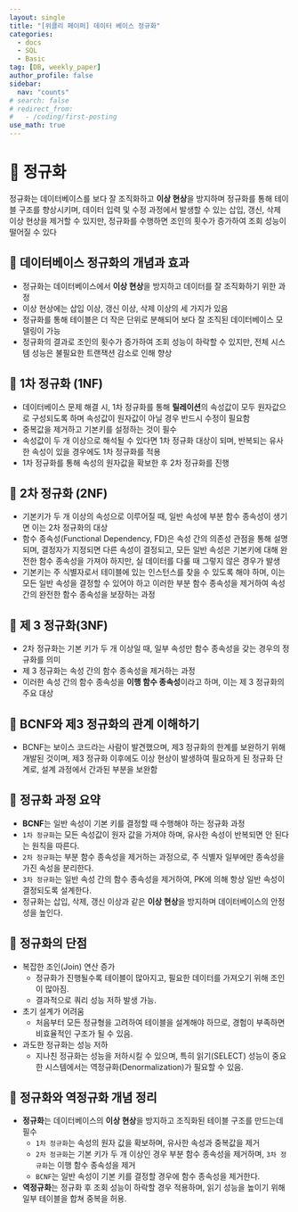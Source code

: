 ```yaml
---
layout: single
title: "[위클리 페이퍼] 데이터 베이스 정규화"
categories:
  - docs
  - SQL
  - Basic
tag: [DB, weekly_paper]
author_profile: false
sidebar:
  nav: "counts"
# search: false
# redirect_from:
#   - /coding/first-posting
use_math: true
---
```


# 👑 정규화

정규화는 데이터베이스를 보다 잘 조직화하고 **이상 현상**을 방지하며 정규화를 통해 테이블 구조를 향상시키며, 데이터 입력 및 수정 과정에서 발생할 수 있는 삽입, 갱신, 삭제 이상 현상을 제거할 수 있지만, 정규화를 수행하면 조인의 횟수가 증가하여 조회 성능이 떨어질 수 있다

## 🌟 데이터베이스 정규화의 개념과 효과

- 정규화는 데이터베이스에서 **이상 현상**을 방지하고 데이터를 잘 조직화하기 위한 과정
- 이상 현상에는 삽입 이상, 갱신 이상, 삭제 이상의 세 가지가 있음
- 정규화를 통해 테이블은 더 작은 단위로 분해되어 보다 잘 조직된 데이터베이스 모델링이 가능
- 정규화의 결과로 조인의 횟수가 증가하여 조회 성능이 하락할 수 있지만, 전체 시스템 성능은 불필요한 트랜잭션 감소로 인해 향상

## 🌟 1차 정규화 (1NF)

- 데이터베이스 문제 해결 시, 1차 정규화를 통해 **릴레이션**의 속성값이 모두 원자값으로 구성되도록 하며 속성값이 원자값이 아닐 경우 반드시 수정이 필요함
- 중복값을 제거하고 기본키를 설정하는 것이 필수
- 속성값이 두 개 이상으로 해석될 수 있다면 1차 정규화 대상이 되며, 반복되는 유사한 속성이 있을 경우에도 1차 정규화를 적용
- 1차 정규화를 통해 속성의 원자값을 확보한 후 2차 정규화를 진행

## 🌟 2차 정규화 (2NF)

- 기본키가 두 개 이상의 속성으로 이루어질 때, 일반 속성에 부분 함수 종속성이 생기면 이는 2차 정규화의 대상
- 함수 종속성(Functional Dependency, FD)은 속성 간의 의존성 관점을 통해 설명되며, 결정자가 지정되면 다른 속성이 결정되고, 모든 일반 속성은 기본키에 대해 완전한 함수 종속성을 가져야 하지만, 실 데이터를 다룰 때 그렇지 않은 경우가 발생
- 기본키는 주 식별자로서 테이블에 있는 인스턴스를 찾을 수 있도록 해야 하며, 이는 모든 일반 속성을 결정할 수 있어야 하고 이러한 부분 함수 종속성을 제거하여 속성 간의 완전한 함수 종속성을 보장하는 과정

## 🌟 제 3 정규화(3NF)

- 2차 정규화는 기본 키가 두 개 이상일 때, 일부 속성만 함수 종속성을 갖는 경우의 정규화를 의미
- 제 3 정규화는 속성 간의 함수 종속성을 제거하는 과정
- 이러한 속성 간의 함수 종속성을 **이행 함수 종속성**이라고 하며, 이는 제 3 정규화의 주요 대상

## 🌟 BCNF와 제3 정규화의 관계 이해하기

- BCNF는 보이스 코드라는 사람이 발견했으며, 제3 정규화의 한계를 보완하기 위해 개발된 것이며, 제3 정규화 이후에도 이상 현상이 발생하여 필요하게 된 정규화 단계로, 설계 과정에서 간과된 부분을 보완함

## 🌟 정규화 과정 요약

- **BCNF**는 일반 속성이 기본 키를 결정할 때 수행해야 하는 정규화 과정
- `1차 정규화`는 모든 속성값이 원자 값을 가져야 하며, 유사한 속성이 반복되면 안 된다는 원칙을 따른다.
- `2차 정규화`는 부분 함수 종속성을 제거하는 과정으로, 주 식별자 일부에만 종속성을 가진 속성을 분리한다.
- `3차 정규화`는 일반 속성 간의 함수 종속성을 제거하여, PK에 의해 항상 일반 속성이 결정되도록 설계한다.
- 정규화는 삽입, 삭제, 갱신 이상과 같은 **이상 현상**을 방지하며 데이터베이스의 안정성을 높인다.

## 🌟 정규화의 단점

- 복잡한 조인(Join) 연산 증가
  - 정규화가 진행될수록 테이블이 많아지고, 필요한 데이터를 가져오기 위해 조인이 많아짐.
  - 결과적으로 쿼리 성능 저하 발생 가능.
- 초기 설계가 어려움
  - 처음부터 모든 정규형을 고려하여 테이블을 설계해야 하므로, 경험이 부족하면 비효율적인 구조가 될 수 있음.
- 과도한 정규화는 성능 저하
  - 지나친 정규화는 성능을 저하시킬 수 있으며, 특히 읽기(SELECT) 성능이 중요한 시스템에서는 역정규화(Denormalization)가 필요할 수 있음.

## 🌟 정규화와 역정규화 개념 정리

- **정규화**는 데이터베이스의 **이상 현상**을 방지하고 조직화된 테이블 구조를 만드는데 필수
  - `1차 정규화`는 속성의 원자 값을 확보하며, 유사한 속성과 중복값을 제거
  - `2차 정규화`는 기본 키가 두 개 이상인 경우 부분 함수 종속성을 제거하며, `3차 정규화`는 이행 함수 종속성을 제거
  - `BCNF`는 일반 속성이 기본 키를 결정할 경우에 함수 종속성을 제거한다.
- **역정규화**는 정규화 후 조회 성능이 하락할 경우 적용하며, 읽기 성능을 높이기 위해 일부 테이블을 합쳐 중복을 허용.
